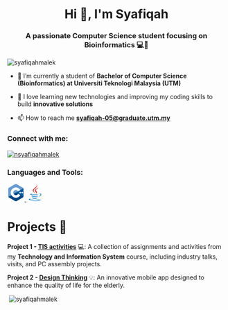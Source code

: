 <h1 align="center">Hi 👋, I'm Syafiqah</h1>
<h3 align="center">A passionate Computer Science student focusing on Bioinformatics 💻🧬</h3>

<p align="left"> <img src="https://komarev.com/ghpvc/?username=syafiqahmalek&label=Profile%20views&color=0e75b6&style=flat" alt="syafiqahmalek" /> </p>

- 🌱 I’m currently a student of **Bachelor of Computer Science (Bioinformatics) at Universiti Teknologi Malaysia (UTM)**
  
- 🎈 I love learning new technologies and improving my coding skills to build **innovative solutions**
  
- 📫 How to reach me **syafiqah-05@graduate.utm.my**

<h3 align="left">Connect with me:</h3>
<p align="left">
<a href="https://linkedin.com/in/nsyafiqahmalek" target="blank"><img align="center" src="https://raw.githubusercontent.com/rahuldkjain/github-profile-readme-generator/master/src/images/icons/Social/linked-in-alt.svg" alt="nsyafiqahmalek" height="30" width="40" /></a>
</p>

<h3 align="left">Languages and Tools:</h3>
<p align="left"> <a href="https://www.w3schools.com/cpp/" target="_blank" rel="noreferrer"> <img src="https://raw.githubusercontent.com/devicons/devicon/master/icons/cplusplus/cplusplus-original.svg" alt="cplusplus" width="40" height="40"/> </a> <a href="https://www.java.com" target="_blank" rel="noreferrer"> <img src="https://raw.githubusercontent.com/devicons/devicon/master/icons/java/java-original.svg" alt="java" width="40" height="40"/> </a> </p>

# Projects 💼
**Project 1 - [TIS activities](https://github.com/syafiqahmalek/TIS)** 💻: A collection of assignments and activities from my **Technology and Information System** course, including industry talks, visits, and PC assembly projects.

**Project 2 - [Design Thinking](https://github.com/syafiqahmalek/Design-Thinking)** 💡: An innovative mobile app designed to enhance the quality of life for the elderly.

<p>&nbsp;<img align="center" src="https://github-readme-stats.vercel.app/api?username=syafiqahmalek&show_icons=true&locale=en" alt="syafiqahmalek" /></p>
